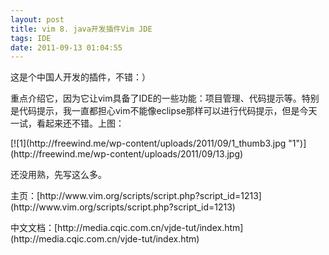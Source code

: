 ```yaml
---
layout: post
title: vim 8. java开发插件Vim JDE
tags: IDE
date: 2011-09-13 01:04:55
---
```


这是个中国人开发的插件，不错：）
<p>重点介绍它，因为它让vim具备了IDE的一些功能：项目管理、代码提示等。特别是代码提示，我一直都担心vim不能像eclipse那样可以进行代码提示，但是今天一试，看起来还不错。上图：
<p>[![1](http://freewind.me/wp-content/uploads/2011/09/1_thumb3.jpg "1")](http://freewind.me/wp-content/uploads/2011/09/13.jpg)
<p>还没用熟，先写这么多。
<p>主页：[http://www.vim.org/scripts/script.php?script_id=1213](http://www.vim.org/scripts/script.php?script_id=1213)
<p>中文文档：[http://media.cqic.com.cn/vjde-tut/index.htm](http://media.cqic.com.cn/vjde-tut/index.htm)
